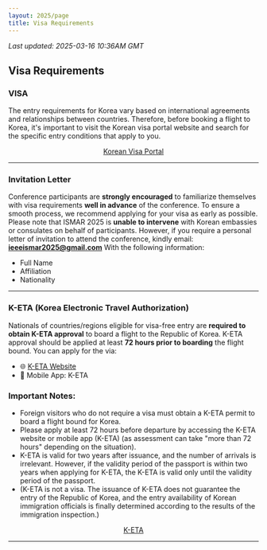 ```yaml
---
layout: 2025/page
title: Visa Requirements
---
```

*Last updated: 2025-03-16 10:36AM GMT*

## Visa Requirements

### VISA

The entry requirements for Korea vary based on international agreements and relationships between countries. Therefore, before booking a flight to Korea, it's important to visit the Korean visa portal website and search for the specific entry conditions that apply to you.

<div style="text-align: center;">
  <a href="https://www.visa.go.kr/openPage.do?MENU_ID=10101" class="visa-button" target="_blank">
    Korean Visa Portal
  </a>
</div>

---

### Invitation Letter

Conference participants are **strongly encouraged** to familiarize themselves with visa requirements **well in advance** of the conference. To ensure a smooth process, we recommend applying for your visa as early as possible. Please note that ISMAR 2025 is **unable to intervene** with Korean embassies or consulates on behalf of participants. However, if you require a personal letter of invitation to attend the conference, kindly email: **ieeeismar2025@gmail.com** With the following information:
- Full Name  
- Affiliation  
- Nationality

---

### K-ETA (Korea Electronic Travel Authorization)

Nationals of countries/regions eligible for visa-free entry are **required to obtain K-ETA approval** to board a flight to the Republic of Korea. K-ETA approval should be applied at least **72 hours prior to boarding** the flight bound. You can apply for the via:
- 🌐 [K-ETA Website](https://www.k-eta.go.kr/portal/newapply/index.do)
- 📱 Mobile App: K-ETA

### Important Notes:

- Foreign visitors who do not require a visa must obtain a K-ETA permit to board a flight bound for Korea.
- Please apply at least 72 hours before departure by accessing the K-ETA website or mobile app (K-ETA) (as assessment can take "more than 72 hours" depending on the situation).
- K-ETA is valid for two years after issuance, and the number of arrivals is irrelevant. However, if the validity period of the passport is within two years when applying for K-ETA, the K-ETA is valid only until the validity period of the passport.
- (K-ETA is not a visa. The issuance of K-ETA does not guarantee the entry of the Republic of Korea, and the entry availability of Korean immigration officials is finally determined according to the results of the immigration inspection.)

<div style="text-align: center;">
  <a href="https://www.k-eta.go.kr/portal/newapply/index.do" class="visa-button" target="_blank">
    K-ETA
  </a>
</div>

---